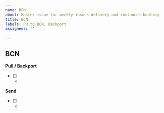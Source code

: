 ```yaml
---
name: BCN
about: Master issue for weekly issues delivery and instances booting
title: BCN
labels: PR to BCN, Backport
assignees: ''

---
```


## BCN
**Pull / Backport**
- [ ] - 

**Send**
- [ ] -
